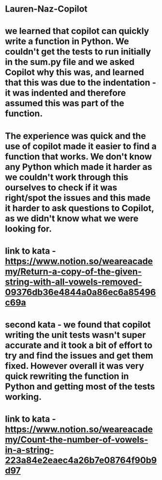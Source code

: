 # Lauren-Naz-Copilot
# we learned that copilot can quickly write a function in Python. We couldn't get the tests to run initially in the sum.py file and we asked Copilot why this was, and learned that this was due to the indentation - it was indented and therefore assumed this was part of the function.
# The experience was quick and the use of copilot made it easier to find a function that works. We don't know any Python which made it harder as we couldn't work through this ourselves to check if it was right/spot the issues and this made it harder to ask questions to Copilot, as we didn't know what we were looking for. 
# link to kata - https://www.notion.so/weareacademy/Return-a-copy-of-the-given-string-with-all-vowels-removed-09376db36e4844a0a86ec6a85496c69a

# second kata - we found that copilot writing the unit tests wasn't super accurate and it took a bit of effort to try and find the issues and get them fixed. However overall it was very quick rewriting the function in Python and getting most of the tests working. 
# link to kata - https://www.notion.so/weareacademy/Count-the-number-of-vowels-in-a-string-223a84e2eaec4a26b7e08764f90b9d97